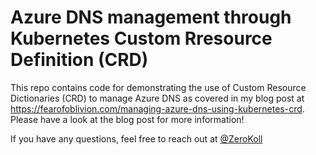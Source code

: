 # Azure DNS management through Kubernetes Custom Rresource Definition (CRD)

This repo contains code for demonstrating the use of Custom Resource Dictionaries (CRD) to manage Azure DNS as covered in my blog post at https://fearofoblivion.com/managing-azure-dns-using-kubernetes-crd. Please have a look at the blog post for more information!

If you have any questions, feel free to reach out at [@ZeroKoll](https://twitter.com/zerokoll)
